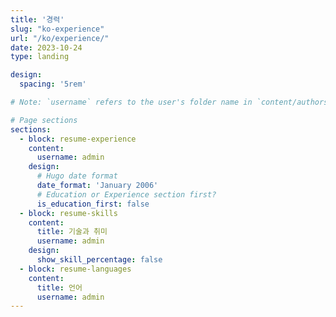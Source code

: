 ```yaml
---
title: '경력'
slug: "ko-experience"
url: "/ko/experience/"
date: 2023-10-24
type: landing

design:
  spacing: '5rem'

# Note: `username` refers to the user's folder name in `content/authors/`

# Page sections
sections:
  - block: resume-experience
    content:
      username: admin
    design:
      # Hugo date format
      date_format: 'January 2006'
      # Education or Experience section first?
      is_education_first: false
  - block: resume-skills
    content:
      title: 기술과 취미
      username: admin
    design:
      show_skill_percentage: false
  - block: resume-languages
    content:
      title: 언어
      username: admin
---
```

